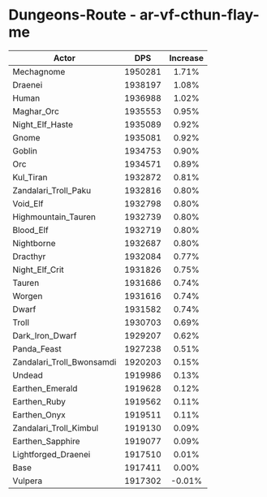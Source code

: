# Dungeons-Route - ar-vf-cthun-flay-me
| Actor | DPS | Increase |
|---|:---:|:---:|
|Mechagnome|1950281|1.71%|
|Draenei|1938197|1.08%|
|Human|1936988|1.02%|
|Maghar_Orc|1935553|0.95%|
|Night_Elf_Haste|1935089|0.92%|
|Gnome|1935081|0.92%|
|Goblin|1934753|0.90%|
|Orc|1934571|0.89%|
|Kul_Tiran|1932872|0.81%|
|Zandalari_Troll_Paku|1932816|0.80%|
|Void_Elf|1932798|0.80%|
|Highmountain_Tauren|1932739|0.80%|
|Blood_Elf|1932719|0.80%|
|Nightborne|1932687|0.80%|
|Dracthyr|1932084|0.77%|
|Night_Elf_Crit|1931826|0.75%|
|Tauren|1931686|0.74%|
|Worgen|1931616|0.74%|
|Dwarf|1931582|0.74%|
|Troll|1930703|0.69%|
|Dark_Iron_Dwarf|1929207|0.62%|
|Panda_Feast|1927238|0.51%|
|Zandalari_Troll_Bwonsamdi|1920203|0.15%|
|Undead|1919986|0.13%|
|Earthen_Emerald|1919628|0.12%|
|Earthen_Ruby|1919562|0.11%|
|Earthen_Onyx|1919511|0.11%|
|Zandalari_Troll_Kimbul|1919130|0.09%|
|Earthen_Sapphire|1919077|0.09%|
|Lightforged_Draenei|1917510|0.01%|
|Base|1917411|0.00%|
|Vulpera|1917302|-0.01%|
